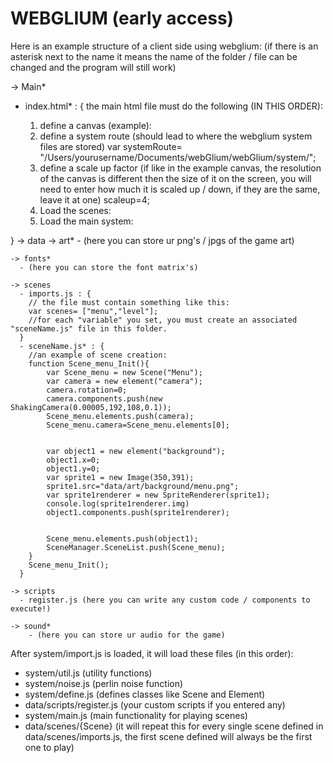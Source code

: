 # WEBGLIUM (early access)

Here is an example structure of a client side using webglium: (if there is an asterisk next to the name it means the name of the folder / file can be changed and the program will still work)

-> Main*
  - index.html* : {
    the main html file must do the following (IN THIS ORDER):

    1. define a canvas (example):
        <canvas width="192" height="108" id="game" style="width:768px; height:432px; image-rendering: pixelated; background-color: black; font-smooth: never; -webkit-font-smoothing : none;"></canvas>
    2. define a system route (should lead to where the webglium system files are stored)
        var systemRoute= "/Users/yourusername/Documents/webGlium/webGlium/system/";
    3. define a scale up factor (if like in the example canvas, the resolution of the canvas is different then the size of it on the screen, you will need to enter how much it is scaled up / down, if they are the same, leave it at one)
        scaleup=4;
    4. Load the scenes:
        <script src="./data/scenes/imports.js"></script>
    5. Load the main system:
        <script src="/Users/yourusername/Documents/webGlium/webGlium/system/imports.js"></script>

  }
  -> data 
    -> art*
      - (here you can store ur png's / jpgs of the game art)

    -> fonts*
      - (here you can store the font matrix's)

    -> scenes
      - imports.js : {
        // the file must contain something like this:
        var scenes= ["menu","level"];
        //for each "variable" you set, you must create an associated "sceneName.js" file in this folder.
      }
      - sceneName.js* : {
        //an example of scene creation:
        function Scene_menu_Init(){
            var Scene_menu = new Scene("Menu");
            var camera = new element("camera");
            camera.rotation=0;
            camera.components.push(new ShakingCamera(0.00005,192,108,0.1));
            Scene_menu.elements.push(camera);
            Scene_menu.camera=Scene_menu.elements[0];
    

            var object1 = new element("background");
            object1.x=0;
            object1.y=0;
            var sprite1 = new Image(350,391);
            sprite1.src="data/art/background/menu.png";
            var sprite1renderer = new SpriteRenderer(sprite1);
            console.log(sprite1renderer.img)
            object1.components.push(sprite1renderer);

    
            Scene_menu.elements.push(object1);
            SceneManager.SceneList.push(Scene_menu);
        }
        Scene_menu_Init();
      }
      
    -> scripts
      - register.js (here you can write any custom code / components to execute!)

    -> sound*
        - (here you can store ur audio for the game)



After system/import.js is loaded, it will load these files (in this order): 
- system/util.js (utility functions)
- system/noise.js (perlin noise function)
- system/define.js (defines classes like Scene and Element)
- data/scripts/register.js (your custom scripts if you entered any)
- system/main.js (main functionality for playing scenes)
- data/scenes/{Scene} (it will repeat this for every single scene defined in data/scenes/imports.js, the first scene defined will always be the first one to play)

